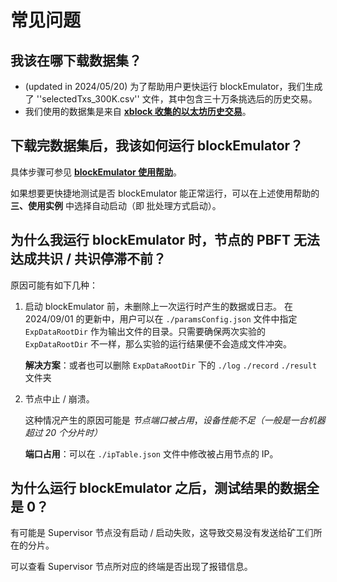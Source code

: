# 常见问题

## 我该在哪下载数据集？
- (updated in 2024/05/20) 为了帮助用户更快运行 blockEmulator，我们生成了 ''selectedTxs_300K.csv'' 文件，其中包含三十万条挑选后的历史交易。
- 我们使用的数据集是来自 **[xblock 收集的以太坊历史交易](https://xblock.pro/xblock-eth.html)**。

## 下载完数据集后，我该如何运行 blockEmulator？
具体步骤可参见 **[blockEmulator 使用帮助](https://github.com/HuangLab-SYSU/block-emulator/blob/main/docs/ch/blockEmlator_manual.md)**。

如果想要更快捷地测试是否 blockEmulator 能正常运行，可以在上述使用帮助的 **三、使用实例** 中选择自动启动（即 批处理方式启动）。

## 为什么我运行 blockEmulator 时，节点的 PBFT 无法达成共识 / 共识停滞不前？
原因可能有如下几种：
1. 启动 blockEmulator 前，未删除上一次运行时产生的数据或日志。
    在 2024/09/01 的更新中，用户可以在 `./paramsConfig.json` 文件中指定 `ExpDataRootDir` 作为输出文件的目录。只需要确保两次实验的 `ExpDataRootDir` 不一样，那么实验的运行结果便不会造成文件冲突。

    **解决方案**：或者也可以删除 `ExpDataRootDir` 下的 `./log` `./record` `./result` 文件夹
    
2. 节点中止 / 崩溃。

    这种情况产生的原因可能是 *节点端口被占用*，*设备性能不足（一般是一台机器超过 20 个分片时）*

    **端口占用**：可以在 `./ipTable.json` 文件中修改被占用节点的 IP。

## 为什么运行 blockEmulator 之后，测试结果的数据全是 0？
有可能是 Supervisor 节点没有启动 / 启动失败，这导致交易没有发送给矿工们所在的分片。

可以查看 Supervisor 节点所对应的终端是否出现了报错信息。